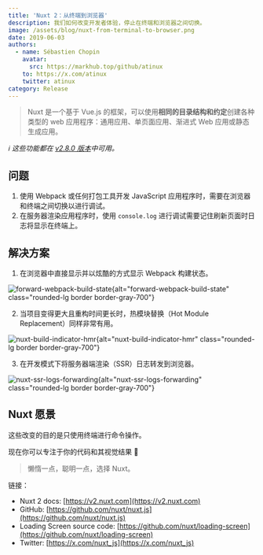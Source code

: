 ```yaml
---
title: 'Nuxt 2：从终端到浏览器'
description: 我们如何改变开发者体验，停止在终端和浏览器之间切换。
image: /assets/blog/nuxt-from-terminal-to-browser.png
date: 2019-06-03
authors:
  - name: Sébastien Chopin
    avatar:
      src: https://markhub.top/github/atinux
    to: https://x.com/atinux
    twitter: atinux
category: Release
---
```


> Nuxt 是一个基于 Vue.js 的框架，可以使用**相同的目录结构和约定**创建各种类型的 web 应用程序：通用应用、单页面应用、渐进式 Web 应用或静态生成应用。

_ℹ️ 这些功能都在 [v2.8.0 版本](https://github.com/nuxt/nuxt.js/releases/tag/v2.8.0)中可用。_

## 问题

1. 使用 Webpack 或任何打包工具开发 JavaScript 应用程序时，需要在浏览器和终端之间切换以进行调试。
2. 在服务器渲染应用程序时，使用 `console.log` 进行调试需要记住刷新页面时日志将显示在终端上。

## 解决方案

1. 在浏览器中直接显示并以炫酷的方式显示 Webpack 构建状态。

![forward-webpack-build-state](/assets/blog/forward-webpack-build-state.gif){alt="forward-webpack-build-state" class="rounded-lg border border-gray-700"}

2. 当项目变得更大且重构时间更长时，热模块替换（Hot Module Replacement）同样非常有用。

![nuxt-build-indicator-hmr](/assets/blog/nuxt-build-indicator-hmr.gif){alt="nuxt-build-indicator-hmr" class="rounded-lg border border-gray-700"}

3. 在开发模式下将服务器端渲染（SSR）日志转发到浏览器。

![nuxt-ssr-logs-forwarding](/assets/blog/nuxt-ssr-logs-forwarding.gif){alt="nuxt-ssr-logs-forwarding" class="rounded-lg border border-gray-700"}

## Nuxt 愿景

这些改变的目的是只使用终端进行命令操作。

现在你可以专注于你的代码和其视觉结果 🙂

> 懒惰一点，聪明一点，选择 Nuxt。

链接：

- Nuxt 2 docs: [https://v2.nuxt.com](https://v2.nuxt.com)
- GitHub: [https://github.com/nuxt/nuxt.js](https://github.com/nuxt/nuxt.js)
- Loading Screen source code: [https://github.com/nuxt/loading-screen](https://github.com/nuxt/loading-screen)
- Twitter: [https://x.com/nuxt_js](https://x.com/nuxt_js)
